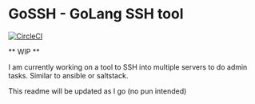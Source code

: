 # GoSSH  -  GoLang SSH tool

[![CircleCI](https://circleci.com/gh/APoniatowski/GoSSH/tree/master.svg?style=svg)](https://circleci.com/gh/APoniatowski/GoSSH/tree/master)

** WIP **

I am currently working on a tool to SSH into multiple servers to do admin tasks. Similar to ansible or saltstack.

This readme will be updated as I go (no pun intended)
